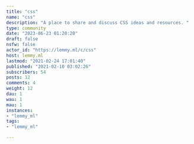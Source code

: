 ```yaml
---
title: "css" 
name: "css"
description: "A place to share and discuss CSS ideas and resources. "
type: community
date: "2023-06-23 01:20:20"
draft: false
nsfw: false
actor_id: "https://lemmy.ml/c/css"
host: lemmy.ml
lastmod: "2021-02-24 17:01:40"
published: "2021-02-10 03:02:26"
subscribers: 54
posts: 12
comments: 4
weight: 12
dau: 1
wau: 1
mau: 1
instances:
- "lemmy_ml"
tags: 
- "lemmy_ml"

---
```

